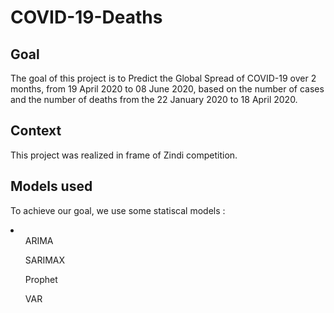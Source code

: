 # COVID-19-Deaths

## Goal

The goal of this project is to Predict the Global Spread of COVID-19 over 2 months, from 19 April 2020 to 08 June 2020, based on the number of cases and the number of deaths from the 22 January 2020 to 18 April 2020.

## Context

This project was realized in frame of Zindi competition.

## Models used

To achieve our goal, we use some statiscal models :
<li>
    <ul> ARIMA  </ul>
    <ul> SARIMAX </ul>
    <ul> Prophet </ul>
    <ul> VAR </ul>
</li>
